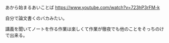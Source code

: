 あから始まるあいことば
https://www.youtube.com/watch?v=723hP3rFM-k

自分で論文書くのバカみたい。

講義を聞いてノートを作る作業は楽しくて作業が徹夜でも他のことをそっちのけで出来る。
